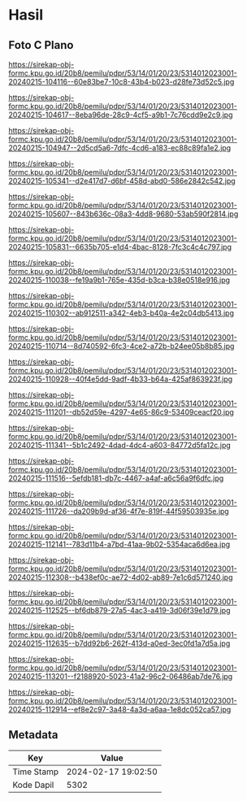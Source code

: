# Hasil

## Foto C Plano

https://sirekap-obj-formc.kpu.go.id/20b8/pemilu/pdpr/53/14/01/20/23/5314012023001-20240215-104116--60e83be7-10c8-43b4-b023-d28fe73d52c5.jpg

https://sirekap-obj-formc.kpu.go.id/20b8/pemilu/pdpr/53/14/01/20/23/5314012023001-20240215-104617--8eba96de-28c9-4cf5-a9b1-7c76cdd9e2c9.jpg

https://sirekap-obj-formc.kpu.go.id/20b8/pemilu/pdpr/53/14/01/20/23/5314012023001-20240215-104947--2d5cd5a6-7dfc-4cd6-a183-ec88c89fa1e2.jpg

https://sirekap-obj-formc.kpu.go.id/20b8/pemilu/pdpr/53/14/01/20/23/5314012023001-20240215-105341--d2e417d7-d6bf-458d-abd0-586e2842c542.jpg

https://sirekap-obj-formc.kpu.go.id/20b8/pemilu/pdpr/53/14/01/20/23/5314012023001-20240215-105607--843b636c-08a3-4dd8-9680-53ab590f2814.jpg

https://sirekap-obj-formc.kpu.go.id/20b8/pemilu/pdpr/53/14/01/20/23/5314012023001-20240215-105831--6635b705-e1d4-4bac-8128-7fc3c4c4c797.jpg

https://sirekap-obj-formc.kpu.go.id/20b8/pemilu/pdpr/53/14/01/20/23/5314012023001-20240215-110038--fe19a9b1-765e-435d-b3ca-b38e0518e916.jpg

https://sirekap-obj-formc.kpu.go.id/20b8/pemilu/pdpr/53/14/01/20/23/5314012023001-20240215-110302--ab912511-a342-4eb3-b40a-4e2c04db5413.jpg

https://sirekap-obj-formc.kpu.go.id/20b8/pemilu/pdpr/53/14/01/20/23/5314012023001-20240215-110714--8d740592-6fc3-4ce2-a72b-b24ee05b8b85.jpg

https://sirekap-obj-formc.kpu.go.id/20b8/pemilu/pdpr/53/14/01/20/23/5314012023001-20240215-110928--40f4e5dd-9adf-4b33-b64a-425af863923f.jpg

https://sirekap-obj-formc.kpu.go.id/20b8/pemilu/pdpr/53/14/01/20/23/5314012023001-20240215-111201--db52d59e-4297-4e65-86c9-53409ceacf20.jpg

https://sirekap-obj-formc.kpu.go.id/20b8/pemilu/pdpr/53/14/01/20/23/5314012023001-20240215-111341--5b1c2492-4dad-4dc4-a603-84772d5fa12c.jpg

https://sirekap-obj-formc.kpu.go.id/20b8/pemilu/pdpr/53/14/01/20/23/5314012023001-20240215-111516--5efdb181-db7c-4467-a4af-a6c56a9f6dfc.jpg

https://sirekap-obj-formc.kpu.go.id/20b8/pemilu/pdpr/53/14/01/20/23/5314012023001-20240215-111726--da209b9d-af36-4f7e-819f-44f59503935e.jpg

https://sirekap-obj-formc.kpu.go.id/20b8/pemilu/pdpr/53/14/01/20/23/5314012023001-20240215-112141--783d11b4-a7bd-41aa-9b02-5354aca6d6ea.jpg

https://sirekap-obj-formc.kpu.go.id/20b8/pemilu/pdpr/53/14/01/20/23/5314012023001-20240215-112308--b438ef0c-ae72-4d02-ab89-7e1c6d571240.jpg

https://sirekap-obj-formc.kpu.go.id/20b8/pemilu/pdpr/53/14/01/20/23/5314012023001-20240215-112525--bf6db879-27a5-4ac3-a419-3d06f39e1d79.jpg

https://sirekap-obj-formc.kpu.go.id/20b8/pemilu/pdpr/53/14/01/20/23/5314012023001-20240215-112635--b7dd92b6-262f-413d-a0ed-3ec0fd1a7d5a.jpg

https://sirekap-obj-formc.kpu.go.id/20b8/pemilu/pdpr/53/14/01/20/23/5314012023001-20240215-113201--f2188920-5023-41a2-96c2-06486ab7de76.jpg

https://sirekap-obj-formc.kpu.go.id/20b8/pemilu/pdpr/53/14/01/20/23/5314012023001-20240215-112914--ef8e2c97-3a48-4a3d-a6aa-1e8dc052ca57.jpg


## Metadata

| Key        | Value               |
| ---------- | ------------------- |
| Time Stamp | 2024-02-17 19:02:50 |
| Kode Dapil | 5302                |



